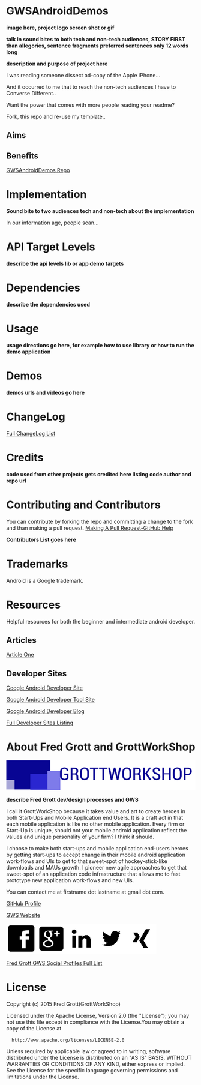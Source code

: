 # GWSAndroidDemos


**image here, project logo screen shot or gif**


**talk in sound bites to both tech and non-tech audiences, STORY FIRST than allegories, sentence fragments preferred sentences only 12 words long**

**description and purpose of project here**

I was reading someone dissect ad-copy of the Apple iPhone...

And it occurred to me that to reach the non-tech audiences I have to Converse Different..

Want the power that comes with more people reading your readme?

Fork, this repo and re-use my template..

## Aims

## Benefits



[GWSAndroidDemos Repo](https://github.com/shareme/GWSAndroidDemos)

# Implementation

**Sound bite to two audiences tech and non-tech about the implementation**

In our information age, people scan...



# API Target Levels

**describe the api levels lib or app demo targets**

# Dependencies

**describe the dependencies used**

# Usage

**usage directions go here, for example how to use library or how to run the demo
application**

# Demos

**demos urls and videos go here**


# ChangeLog

[Full ChangeLog List](../changelog/)




# Credits

**code used from other projects gets credited here listing code author and repo url**

# Contributing and Contributors

You can contribute by forking the repo and committing a change to the fork and than making a pull request. [Making A Pull Request-GitHub Help]()

**Contributors List goes here**


# Trademarks

Android is a Google trademark.

# Resources

Helpful resources for both the beginner and intermediate android developer.

## Articles

[Article One](../artilces/articleone/)

## Developer Sites

[Google Android Developer Site](http://developer.android.com)

[Google Android Developer Tool Site](http://tools.android.com)

[Google Android Developer Blog](http://android-developers.blogspot.com/)

[Full Developer Sites Listing](../devsites/)



# About Fred Grott and GrottWorkShop

![GWS Logo](/art/gws_logo_longform_final.png)

**describe Fred Grott dev/design processes and GWS**

I call it GrottWorkShop because it takes value and art to create heroes in both
Start-Ups and Mobile Application end Users. It is a craft act in that each mobile
application is like no other mobile application. Every firm or Start-Up is unique, should not your mobile android application reflect the values and unique personality of your firm? I think it should.

I choose to make both start-ups and mobile application end-users heroes by getting
start-ups to accept change in their mobile android application work-flows and UIs
to get to that sweet-spot of hockey-stick-like downloads and MAUs growth. I pioneer
new agile approaches to get that sweet-spot of an application code infrastructure
that allows me to fast prototype new application work-flows and new UIs.

You can contact me at firstname dot lastname at gmail dot com.

[GitHub Profile](https://github.com/shareme)

[GWS Website](http://shareme.github.io/FredGrott)

[![FaceBook profile](/art/fb80x80.png)](http://www.facebook.com/fredgrott)[![GooglePlus profile](/art/googleplus80x80.png)](https://plus.google.com/u/0/+FredGrott/about)[![LinkedIN profile](/art/linkedin80x80.png)](http://www.linkedin.com/in/shareme/en)[![Twitter profile](/art/twitter80x80.png)](https://twitter.com/fredgrott)[![Xing profile](/art/xing80x80.png)](https://www.xing.com/profile/Fred_Grott?sc_o=mxb_p)

[Fred Grott GWS Social Profiles Full List](/sociallist/)

# License
Copyright (c) 2015 Fred Grott(GrottWorkShop)

Licensed under the Apache License, Version 2.0 (the "License"); you may not use this file except
in compliance with the License.You may obtain a copy of the License at

      http://www.apache.org/licenses/LICENSE-2.0

Unless required by applicable law or agreed to in writing, software distributed under the License
is distributed on an "AS IS" BASIS, WITHOUT WARRANTIES OR CONDITIONS OF ANY KIND, either express or implied.
See the License for the specific language governing permissions and limitations under the License.

